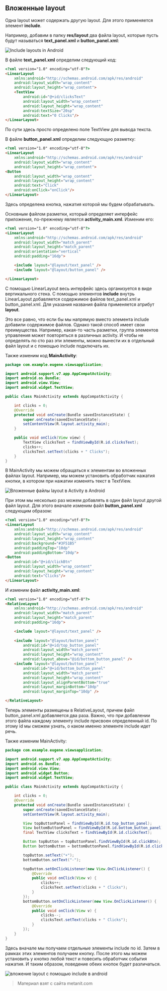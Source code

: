 ## Вложенные layout

Одна layout может содержать другую layout. Для этого применяется элемент **include**.

Например, добавим в папку **res/layout** два файла layout, которые пусть будут называться **text_panel.xml** и **button_panel.xml**:

![Include layouts in Android](https://metanit.com/java/android/pics/include1.png)

В файле **text_panel.xml** определим следующий код:

```html
<?xml version="1.0" encoding="utf-8"?>
<LinearLayout
    xmlns:android="http://schemas.android.com/apk/res/android"
    android:layout_width="wrap_content"
    android:layout_height="wrap_content">
    <TextView
        android:id="@+id/clicksText"
        android:layout_width="wrap_content"
        android:layout_height="wrap_content"
        android:textSize="20sp"
        android:text="0 Clicks"/>
</LinearLayout>
```

По сути здесь просто определено поле TextView для вывода текста.

В файле **button_panel.xml** определим следующую разметку:

```html
<?xml version="1.0" encoding="utf-8"?>
<LinearLayout
    xmlns:android="http://schemas.android.com/apk/res/android"
    android:layout_width="wrap_content"
    android:layout_height="wrap_content">
<Button
    android:layout_width="wrap_content"
    android:layout_height="wrap_content"
    android:text="Click"
    android:onClick="onClick"/>
</LinearLayout>
```

Здесь определена кнопка, нажатия которой мы будем обрабатывать.

Основным файлом разметки, который определяет интерфейс приложения, по-прежнему является **activity_main.xml**. Изменим его:

```html
<?xml version="1.0" encoding="utf-8"?>
<LinearLayout
    xmlns:android="http://schemas.android.com/apk/res/android"
    android:layout_width="match_parent"
    android:layout_height="match_parent"
    android:orientation="vertical"
    android:padding="16dp">

    <include layout="@layout/text_panel" />
    <include layout="@layout/button_panel" />

</LinearLayout>
```

С помощью LinearLayout весь интерфейс здесь организуется в виде вертикального стека. С помощью элементов **include** внутрь LinearLayout добавляется содержимое файлов text_panel.xml и button_panel.xml. Для указания названия файла применяется атрибут **layout**.

Это все равно, что если бы мы напрямую вместо элемента include добавили содержимое файлов. Однако такой способ имеет свои преимущества. Например, какая-то часть разметки, группа элементов управления может повторяться в различных activity. И чтобы не определять по сто раз эти элементы, можно вынести их в отдельный файл layout и с помощью include подключать их.

Также изменим код **MainActivity**:

```java
package com.example.eugene.viewsapplication;

import android.support.v7.app.AppCompatActivity;
import android.os.Bundle;
import android.view.View;
import android.widget.TextView;

public class MainActivity extends AppCompatActivity {

    int clicks = 0;
    @Override
    protected void onCreate(Bundle savedInstanceState) {
        super.onCreate(savedInstanceState);
        setContentView(R.layout.activity_main);
    }

    public void onClick(View view) {
        TextView clicksText = findViewById(R.id.clicksText);
        clicks++;
        clicksText.setText(clicks + " Clicks");
    }
}
```

В MainActivity мы можем обращаться к элементам во вложенных файлах layout. Например, мы можем установить обработчик нажатия кнопки, в котором при нажатии изменять текст в TextView.

![Вложенные файлы layout в Activity в Android](https://metanit.com/java/android/pics/include2.png)

При этом мы несколько раз можем добавлять в один файл layout другой файл layout. Для этого вначале изменим файл **button_panel.xml** следующим образом:

```html
<?xml version="1.0" encoding="utf-8"?>
<LinearLayout
    xmlns:android="http://schemas.android.com/apk/res/android"
    android:layout_width="wrap_content"
    android:layout_height="wrap_content"
    android:background="#3F51B5"
    android:paddingTop="10dp"
    android:paddingBottom="10dp">
<Button
    android:id="@+id/clickBtn"
    android:layout_width="wrap_content"
    android:layout_height="wrap_content"
    android:text="Clicks"/>
</LinearLayout>
```

И изменим файл **activity_main.xml**:

```html
<?xml version="1.0" encoding="utf-8"?>
<RelativeLayout
    xmlns:android="http://schemas.android.com/apk/res/android"
    android:layout_width="match_parent"
    android:layout_height="match_parent"
    android:padding="16dp">

    <include layout="@layout/text_panel" />
    
    <include layout="@layout/button_panel"
        android:id="@+id/top_button_panel"
        android:layout_width="match_parent"
        android:layout_height="wrap_content"
        android:layout_above="@id/bottom_button_panel" />
    <include layout="@layout/button_panel"
        android:id="@+id/bottom_button_panel"
        android:layout_width="match_parent"
        android:layout_height="wrap_content"
        android:layout_alignParentBottom="true"
        android:layout_marginBottom="10dp"
        android:layout_marginTop="10dp" />

</RelativeLayout>
```

Теперь элементы размещены в RelativeLayout, причем файл button_panel.xml добавляется два раза. Важно, что при добавлении этого файла каждому элементу include присвоен определенный id. По этому id мы сможем узнать, о каком именно элементе include идет речь.

Также изменим MainActivity:

```java
package com.example.eugene.viewsapplication;

import android.support.v7.app.AppCompatActivity;
import android.os.Bundle;
import android.view.View;
import android.widget.Button;
import android.widget.TextView;

public class MainActivity extends AppCompatActivity {

    int clicks = 0;
    @Override
    protected void onCreate(Bundle savedInstanceState) {
        super.onCreate(savedInstanceState);
        setContentView(R.layout.activity_main);

        View topButtonPanel = findViewById(R.id.top_button_panel);
        View bottomButtonPanel = findViewById(R.id.bottom_button_panel);
        final TextView clicksText = findViewById(R.id.clicksText);

        Button topButton = topButtonPanel.findViewById(R.id.clickBtn);
        Button bottomButton = bottomButtonPanel.findViewById(R.id.clickBtn);

        topButton.setText("+");
        bottomButton.setText("-");

        topButton.setOnClickListener(new View.OnClickListener() {
            @Override
            public void onClick(View v) {
                clicks++;
                clicksText.setText(clicks + " Clicks");
            }
        });
        bottomButton.setOnClickListener(new View.OnClickListener() {
            @Override
            public void onClick(View v) {
                clicks--;
                clicksText.setText(clicks + " Clicks");
            }
        });
    }
}
```

Здесь вначале мы получаем отдельные элементы include по id. Затем в рамках этих элементов получаем кнопку. После этого мы можем установить у кнопко любой текст и повесить обработчик события нажатия. И таким образом, поведение обеих кнопок будет различаться.

![вложение layout с помощью include в android](https://metanit.com/java/android/pics/include3.png)


> Материал взят с сайта metanit.com
